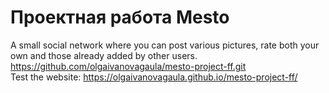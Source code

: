 # Проектная работа Mesto  
A small social network where you can post various pictures, rate both your own and those already added by other users.  
https://github.com/olgaivanovagaula/mesto-project-ff.git  
Test the website: https://olgaivanovagaula.github.io/mesto-project-ff/  
